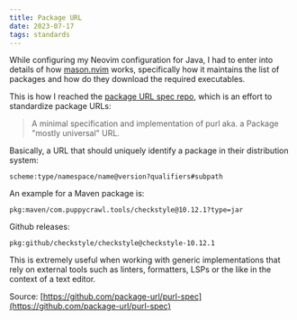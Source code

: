 ```yaml
---
title: Package URL
date: 2023-07-17
tags: standards
---
```

While configuring my Neovim configuration for Java, I had to enter into details of how [mason.nvim](https://github.com/williamboman/mason.nvim) works, specifically how it maintains the list of packages and how do they download the required executables.

This is how I reached the [package URL spec repo](https://github.com/package-url/purl-spec), which is an effort to standardize package URLs:

> A minimal specification and implementation of purl aka. a Package "mostly universal" URL.

Basically, a URL that should uniquely identify a package in their distribution system:
```
scheme:type/namespace/name@version?qualifiers#subpath
```

An example for a Maven package is:
```
pkg:maven/com.puppycrawl.tools/checkstyle@10.12.1?type=jar
```

Github releases:
```
pkg:github/checkstyle/checkstyle@checkstyle-10.12.1
```

This is extremely useful when working with generic implementations that rely on external tools such as linters, formatters, LSPs or the like in the context of a text editor.

Source: [https://github.com/package-url/purl-spec](https://github.com/package-url/purl-spec)